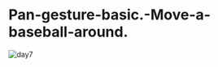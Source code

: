 # Pan-gesture-basic.-Move-a-baseball-around.

![day7](https://user-images.githubusercontent.com/21023833/36539096-a3b267d6-17fb-11e8-9894-faca747a3b06.gif)
